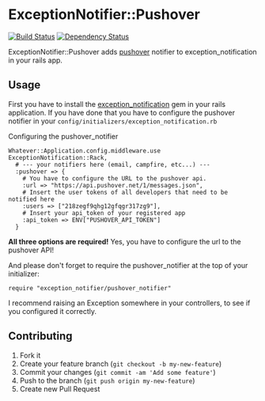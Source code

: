 # ExceptionNotifier::Pushover

[![Build Status](https://travis-ci.org/gr4y/exception-notifier-pushover.png)](https://travis-ci.org/gr4y/exception-notifier-pushover)
[![Dependency Status](https://gemnasium.com/gr4y/exception-notifier-pushover.png)](https://gemnasium.com/gr4y/exception-notifier-pushover)

ExceptionNotifier::Pushover adds [pushover](http://pushover.net) notifier to exception_notification in your rails app.

## Usage

First you have to install the [exception_notification](https://github.com/smartinez87/exception_notification) gem in your rails application. If you have done that you have to configure the pushover notifier in your `config/initializers/exception_notification.rb`

Configuring the pushover_notifier

    Whatever::Application.config.middleware.use ExceptionNotification::Rack,
      # --- your notifiers here (email, campfire, etc...) ---
      :pushover => {
        # You have to configure the URL to the pushover api.
        :url => "https://api.pushover.net/1/messages.json",
        # Insert the user tokens of all developers that need to be notified here
        :users => ["218zegf9qhg12gfqgr317zg9"],
        # Insert your api_token of your registered app
        :api_token => ENV["PUSHOVER_API_TOKEN"]
      }

**All three options are required!** Yes, you have to configure the url to the pushover API!

And please don't forget to require the pushover_notifier at the top of your initializer:

    require "exception_notifier/pushover_notifier" 

I recommend raising an Exception somewhere in your controllers, to see if you configured it correctly.

## Contributing

1. Fork it
2. Create your feature branch (`git checkout -b my-new-feature`)
3. Commit your changes (`git commit -am 'Add some feature'`)
4. Push to the branch (`git push origin my-new-feature`)
5. Create new Pull Request
